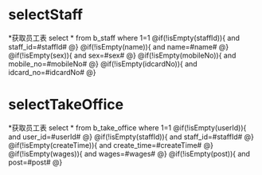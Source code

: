selectStaff
===
*获取员工表
select * from b_staff where 1=1
@if(!isEmpty(staffId)){
and staff_id=#staffId#
@}
@if(!isEmpty(name)){
and name=#name#
@}
@if(!isEmpty(sex)){
and sex=#sex#
@}
@if(!isEmpty(mobileNo)){
and mobile_no=#mobileNo#
@}
@if(!isEmpty(idcardNo)){
and idcard_no=#idcardNo#
@}

selectTakeOffice
===
*获取员工表
select * from b_take_office where 1=1
@if(!isEmpty(userId)){
and user_id=#userId#
@}
@if(!isEmpty(staffId)){
and staff_id=#staffId#
@}
@if(!isEmpty(createTime)){
and create_time=#createTime#
@}
@if(!isEmpty(wages)){
and wages=#wages#
@}
@if(!isEmpty(post)){
and post=#post#
@}